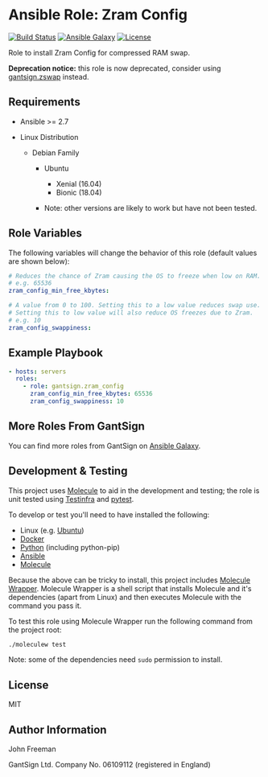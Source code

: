 Ansible Role: Zram Config
=========================

[![Build Status](https://travis-ci.org/gantsign/ansible_role_zram_config.svg?branch=master)](https://travis-ci.org/gantsign/ansible_role_zram_config)
[![Ansible Galaxy](https://img.shields.io/badge/ansible--galaxy-gantsign.zram__config-blue.svg)](https://galaxy.ansible.com/gantsign/zram_config)
[![License](https://img.shields.io/badge/license-MIT-blue.svg)](https://raw.githubusercontent.com/gantsign/ansible_role_zram_config/master/LICENSE)

Role to install Zram Config for compressed RAM swap.

**Deprecation notice:** this role is now deprecated, consider using
[gantsign.zswap](https://galaxy.ansible.com/gantsign/zswap) instead.

Requirements
------------

* Ansible >= 2.7

* Linux Distribution

    * Debian Family

        * Ubuntu

            * Xenial (16.04)
            * Bionic (18.04)

        * Note: other versions are likely to work but have not been tested.

Role Variables
--------------

The following variables will change the behavior of this role (default values
are shown below):

```yaml
# Reduces the chance of Zram causing the OS to freeze when low on RAM.
# e.g. 65536
zram_config_min_free_kbytes:

# A value from 0 to 100. Setting this to a low value reduces swap use.
# Setting this to low value will also reduce OS freezes due to Zram.
# e.g. 10
zram_config_swappiness:
```

Example Playbook
----------------

```yaml
- hosts: servers
  roles:
    - role: gantsign.zram_config
      zram_config_min_free_kbytes: 65536
      zram_config_swappiness: 10
```

More Roles From GantSign
------------------------

You can find more roles from GantSign on
[Ansible Galaxy](https://galaxy.ansible.com/gantsign).

Development & Testing
---------------------

This project uses [Molecule](http://molecule.readthedocs.io/) to aid in the
development and testing; the role is unit tested using
[Testinfra](http://testinfra.readthedocs.io/) and
[pytest](http://docs.pytest.org/).

To develop or test you'll need to have installed the following:

* Linux (e.g. [Ubuntu](http://www.ubuntu.com/))
* [Docker](https://www.docker.com/)
* [Python](https://www.python.org/) (including python-pip)
* [Ansible](https://www.ansible.com/)
* [Molecule](http://molecule.readthedocs.io/)

Because the above can be tricky to install, this project includes
[Molecule Wrapper](https://github.com/gantsign/molecule-wrapper). Molecule
Wrapper is a shell script that installs Molecule and it's dependencies (apart
from Linux) and then executes Molecule with the command you pass it.

To test this role using Molecule Wrapper run the following command from the
project root:

```bash
./moleculew test
```

Note: some of the dependencies need `sudo` permission to install.

License
-------

MIT

Author Information
------------------

John Freeman

GantSign Ltd.
Company No. 06109112 (registered in England)

